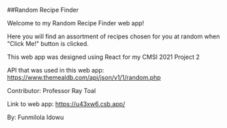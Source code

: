 ##Random Recipe Finder

Welcome to my Random Recipe Finder web app!

Here you will find an assortment of recipes chosen for you at random when "Click Me!" button is clicked.

This web app was designed using React for my CMSI 2021 Project 2

API that was used in this web app: https://www.themealdb.com/api/json/v1/1/random.php

Contributor: Professor Ray Toal

Link to web app: https://u43xw6.csb.app/

By: Funmilola Idowu

